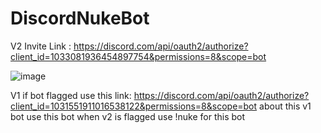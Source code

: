 # DiscordNukeBot

V2 Invite Link : https://discord.com/api/oauth2/authorize?client_id=1033081936454897754&permissions=8&scope=bot

![image](https://user-images.githubusercontent.com/107064155/192379730-10a08b4e-15b2-4f7e-9e05-e4127c205a23.png)









V1 if bot flagged use this link: https://discord.com/api/oauth2/authorize?client_id=1031551911016538122&permissions=8&scope=bot
about this v1 bot use this bot when v2 is flagged use !nuke for this bot
